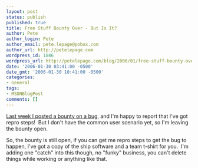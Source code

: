 ```yaml
---
layout: post
status: publish
published: true
title: Free Stuff Bounty Over - But Is It?
author: Pete
author_login: Pete
author_email: pete.lepage@pobox.com
author_url: http://petelepage.com
wordpress_id: 1846
wordpress_url: http://petelepage.com/blog/2006/01/free-stuff-bounty-over-but-is-it/
date: '2006-01-30 03:41:00 -0500'
date_gmt: '2006-01-30 10:41:00 -0500'
categories:
- General
tags:
- MSDNBlogPost
comments: []
---
```

<p><a href="/petel/archive/2006/01/23/516585.aspx">Last week I posted a bounty on a bug</a>, and I'm happy to report that I've got repro steps!&nbsp; But I don't have the common user scenario yet, so I'm leaving the bounty open.&nbsp; </p>
<p>So, the bounty is still open, if you can get me repro steps to get the bug to happen, I've got a copy of the ship software and a team t-shirt for you.&nbsp; I'm adding one "catch" into this though, no "funky" business, you can't delete things while working or anything like that.</p>

